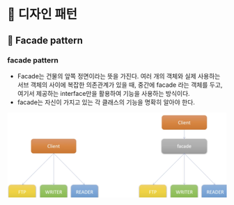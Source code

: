 # :book: 디자인 패턴

## :pushpin: Facade pattern

### facade pattern
- Facade는 건물의 앞쪽 정면이라는 뜻을 가진다. 여러 개의 객체와 실제 사용하는 서브 객체의 사이에 복잡한 의존관계가 있을 때,
중간에 facade 라는 객체를 두고, 여기서 제공하는 interface만을 활용하여 기능을 사용하는 방식이다.
- facade는 자신이 가지고 있는 각 클래스의 기능을 명확히 알아야 한다.

![](./images/facade.png)